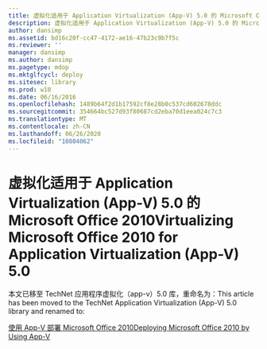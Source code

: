 ```yaml
---
title: 虚拟化适用于 Application Virtualization (App-V) 5.0 的 Microsoft Office 2010
description: 虚拟化适用于 Application Virtualization (App-V) 5.0 的 Microsoft Office 2010
author: dansimp
ms.assetid: bd16c20f-cc47-4172-ae16-47b23c9b7f5c
ms.reviewer: ''
manager: dansimp
ms.author: dansimp
ms.pagetype: mdop
ms.mktglfcycl: deploy
ms.sitesec: library
ms.prod: w10
ms.date: 06/16/2016
ms.openlocfilehash: 1489b64f2d1b17592cf8e28b0c537cd602678ddc
ms.sourcegitcommit: 354664bc527d93f80687cd2eba70d1eea024c7c3
ms.translationtype: MT
ms.contentlocale: zh-CN
ms.lasthandoff: 06/26/2020
ms.locfileid: "10804062"
---
```

# <span data-ttu-id="40573-103">虚拟化适用于 Application Virtualization (App-V) 5.0 的 Microsoft Office 2010</span><span class="sxs-lookup"><span data-stu-id="40573-103">Virtualizing Microsoft Office 2010 for Application Virtualization (App-V) 5.0</span></span>


<span data-ttu-id="40573-104">本文已移至 TechNet 应用程序虚拟化（app-v）5.0 库，重命名为：</span><span class="sxs-lookup"><span data-stu-id="40573-104">This article has been moved to the TechNet Application Virtualization (App-V) 5.0 library and renamed to:</span></span>

[<span data-ttu-id="40573-105">使用 App-V 部署 Microsoft Office 2010</span><span class="sxs-lookup"><span data-stu-id="40573-105">Deploying Microsoft Office 2010 by Using App-V</span></span>](../appv-v5/deploying-microsoft-office-2010-by-using-app-v.md)

 

 





